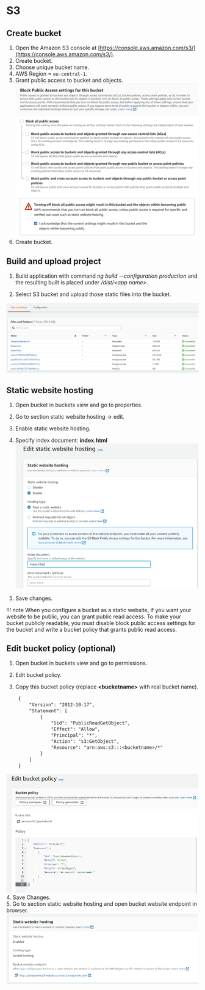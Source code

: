 # S3

Create bucket
-------------------------

1. Open the Amazon S3 console at [https://console.aws.amazon.com/s3/](https://console.aws.amazon.com/s3/).
2. Create bucket.
3. Choose unique bucket name.
4. AWS Region = `eu-central-1`.
5. Grant public access to bucket and objects.	
![Screenshot](../../img/1_bucket_public_access.PNG)
6. Create bucket.

Build and upload project
-------------------------

1. Build application with command *ng build --configuration production* and the resulting built 
is placed under */dist/&#60;app name&#62;*.

2. Select S3 bucket and upload those static files into the bucket.

![Screenshot](../../img/12_uploaded_files_s3.PNG)
		
Static website hosting
-------------------------

1. Open bucket in buckets view and go to properties.

2. Go to section static website hosting -> edit.

3. Enable static website hosting.

4. Specify index document: **index.html**			
![Screenshot](../../img/2_static_website_hosting.PNG)
5. Save changes.

!!! note
	When you configure a bucket as a static website, if you want your website to be public, you can grant public read access. 
	To make your bucket publicly readable, you must disable block public access settings for the bucket and 
	write a bucket policy that grants public read access.


Edit bucket policy (optional)
-------------------------

1. Open bucket in buckets view and go to permissions.
2. Edit bucket policy.
3. Copy this bucket policy (replace **&#60;bucketname&#62;** with real bucket name).

		{
			"Version": "2012-10-17",
			"Statement": [
				{
					"Sid": "PublicReadGetObject",
					"Effect": "Allow",
					"Principal": "*",
					"Action": "s3:GetObject",
					"Resource": "arn:aws:s3:::<bucketname>/*"
				}
			]
		}
		
![Screenshot](../../img/3_bucket_policy.PNG)
4. Save Changes.  
5. Go to section static website hosting and open bucket website endpoint in browser.
![Screenshot](../../img/5_test_website.PNG)
 
